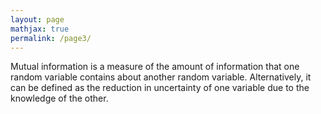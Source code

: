 ```yaml
---
layout: page
mathjax: true
permalink: /page3/
---
```


Mutual information is a measure of the amount of information that one random variable contains about another random variable. Alternatively, it can be defined as the reduction in uncertainty of one variable due to the knowledge of the other. 

